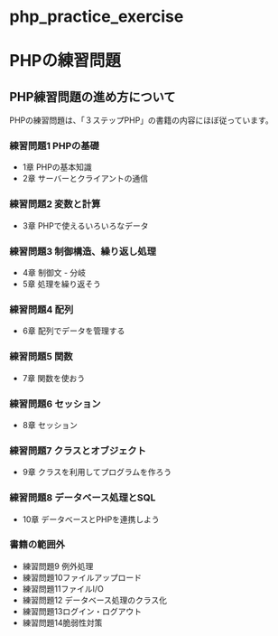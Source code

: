 # php_practice_exercise

# PHPの練習問題

## PHP練習問題の進め方について

PHPの練習問題は、「３ステップPHP」の書籍の内容にほぼ従っています。

### 練習問題1 PHPの基礎
- 1章 PHPの基本知識
- 2章 サーバーとクライアントの通信
### 練習問題2 変数と計算
- 3章 PHPで使えるいろいろなデータ
### 練習問題3 制御構造、繰り返し処理
- 4章 制御文 - 分岐
- 5章 処理を繰り返そう
### 練習問題4 配列
- 6章 配列でデータを管理する
### 練習問題5 関数
- 7章 関数を使おう
### 練習問題6 セッション
- 8章 セッション
### 練習問題7 クラスとオブジェクト
- 9章 クラスを利用してプログラムを作ろう
### 練習問題8 データベース処理とSQL
- 10章 データベースとPHPを連携しよう
### 書籍の範囲外
- 練習問題9 例外処理
- 練習問題10ファイルアップロード
- 練習問題11ファイルI/O
- 練習問題12 データベース処理のクラス化
- 練習問題13ログイン・ログアウト
- 練習問題14脆弱性対策

